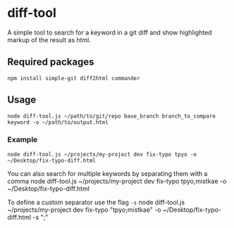 # diff-tool
A simple tool to search for a keyword in a git diff and show highlighted markup of the result as html.

## Required packages
    npm install simple-git diff2html commander

## Usage
    node diff-tool.js ~/path/to/git/repo base_branch branch_to_compare keyword -o ~/path/to/output.html

### Example
    node diff-tool.js ~/projects/my-project dev fix-typo tpyo -o ~/Desktop/fix-typo-diff.html

You can also search for multiple keywords by separating them with a comma
    node diff-tool.js ~/projects/my-project dev fix-typo tpyo,mistkae -o ~/Desktop/fix-typo-diff.html

To define a custom separator use the flag `-s`
    node diff-tool.js ~/projects/my-project dev fix-typo "tpyo;mistkae" -o ~/Desktop/fix-typo-diff.html -s ";"
